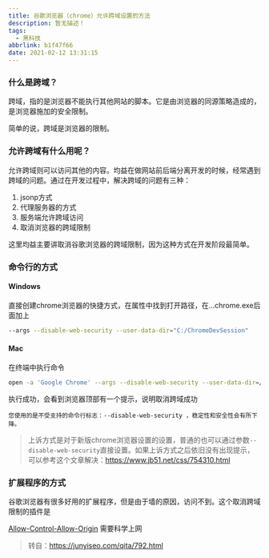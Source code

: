 ```yaml
---
title: 谷歌浏览器（chrome）允许跨域设置的方法
description: 暂无描述！
tags:
  - 黑科技
abbrlink: b1f47f66
date: 2021-02-12 13:31:15
---
```




### 什么是跨域？

跨域，指的是浏览器不能执行其他网站的脚本。它是由浏览器的同源策略造成的，是浏览器施加的安全限制。

简单的说，跨域是浏览器的限制。

### 允许跨域有什么用呢？

允许跨域则可以访问其他的内容。均益在做网站前后端分离开发的时候，经常遇到跨域的问题。通过在开发过程中，解决跨域的问题有三种：

1. jsonp方式
2. 代理服务器的方式
3. 服务端允许跨域访问
4. 取消浏览器的跨域限制

这里均益主要讲取消谷歌浏览器的跨域限制，因为这种方式在开发阶段最简单。

### 命令行的方式
#### Windows

直接创建chrome浏览器的快捷方式，在属性中找到打开路径，在…chrome.exe后面加上

```bash
--args --disable-web-security --user-data-dir="C:/ChromeDevSession"
```

#### Mac

在终端中执行命令

```bash
open -a 'Google Chrome' --args --disable-web-security --user-data-dir=/tmp/chrome_dev_test
```

执行成功，会看到浏览器顶部有一个提示，说明取消跨域成功

```
您使用的是不受支持的命令行标志：--disable-web-security ，稳定性和安全性会有所下降。
```



> 上诉方式是对于新版chrome浏览器设置的设置，普通的也可以通过参数`--disable-web-security`直接设置。如果上诉方式之后依旧没有出现提示，可以参考这个文章解决：https://www.jb51.net/css/754310.html

### 扩展程序的方式

谷歌浏览器有很多好用的扩展程序，但是由于墙的原因，访问不到。这个取消跨域限制的插件是

[Allow-Control-Allow-Origin](https://chrome.google.com/webstore/detail/allow-cors-access-control/lhobafahddgcelffkeicbaginigeejlf?hl=zh-CN) 需要科学上网





> 转自：https://junyiseo.com/qita/792.html